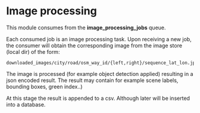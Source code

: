 # Image processing

This module consumes from the **image\_processing\_jobs** queue.

Each consumed job is an image processing task. Upon receiving a new job, the 
consumer will obtain the corresponding image from the image store (local dir)
of the form:

```
downloaded_images/city/road/osm_way_id/{left,right}/sequence_lat_lon.jpg
```

The image is processed (for example object detection applied) resulting in a 
json encoded result. The result may contain for example scene labels, bounding
boxes, green index..)

At this stage the result is appended to a csv. Although later will be inserted
into a database.
